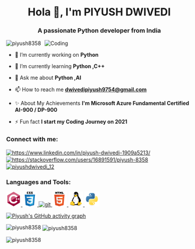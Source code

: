 
<h1 align="center">Hola 👋, I'm PIYUSH DWIVEDI</h1>
<h3 align="center">A passionate Python developer from India</h3>
<img align="right" alt="Coding" width="400" src="https://cdn.dribbble.com/users/1162077/screenshots/3848914/programmer.gif">

<p align="left"> <img src="https://komarev.com/ghpvc/?username=piyush8358&label=Profile%20views&color=0e75b6&style=flat" alt="piyush8358" /> </p>

- 🔭 I’m currently working on **Python**

- 🌱 I’m currently learning **Python ,C++**

- 💬 Ask me about **Python ,AI**

- 📫 How to reach me **dwivedipiyush9754@gmail.com**

- ✨  About My Achievements **I'm Microsoft Azure Fundamental Certified  AI-900 / DP-900**

- ⚡ Fun fact **I start my Coding Journey on 2021**

<h3 align="left">Connect with me:</h3>
<p align="left">
<a href="https://www.linkedin.com/in/piyush-dwivedi-1909a5213/" target="blank"><img align="center" src="https://raw.githubusercontent.com/rahuldkjain/github-profile-readme-generator/master/src/images/icons/Social/linked-in-alt.svg" alt="https://www.linkedin.com/in/piyush-dwivedi-1909a5213/" height="30" width="40" /></a>
<a href="https://stackoverflow.com/users/https://stackoverflow.com/users/16891591/piyush-8358" target="blank"><img align="center" src="https://raw.githubusercontent.com/rahuldkjain/github-profile-readme-generator/master/src/images/icons/Social/stack-overflow.svg" alt="https://stackoverflow.com/users/16891591/piyush-8358" height="30" width="40" /></a>
<a href="https://instagram.com/piyushdwivedi_12" target="blank"><img align="center" src="https://raw.githubusercontent.com/rahuldkjain/github-profile-readme-generator/master/src/images/icons/Social/instagram.svg" alt="piyushdwivedi_12" height="30" width="40" /></a>
</p>

<h3 align="left">Languages and Tools:</h3>
<p align="left"> <a href="https://www.w3schools.com/cpp/" target="_blank" rel="noreferrer"> <img src="https://raw.githubusercontent.com/devicons/devicon/master/icons/cplusplus/cplusplus-original.svg" alt="cplusplus" width="40" height="40"/> </a> <a href="https://www.w3schools.com/css/" target="_blank" rel="noreferrer"> <img src="https://raw.githubusercontent.com/devicons/devicon/master/icons/css3/css3-original-wordmark.svg" alt="css3" width="40" height="40"/> </a> <a href="https://git-scm.com/" target="_blank" rel="noreferrer"> <img src="https://www.vectorlogo.zone/logos/git-scm/git-scm-icon.svg" alt="git" width="40" height="40"/> </a> <a href="https://www.w3.org/html/" target="_blank" rel="noreferrer"> <img src="https://raw.githubusercontent.com/devicons/devicon/master/icons/html5/html5-original-wordmark.svg" alt="html5" width="40" height="40"/> </a> <a href="https://www.linux.org/" target="_blank" rel="noreferrer"> <img src="https://raw.githubusercontent.com/devicons/devicon/master/icons/linux/linux-original.svg" alt="linux" width="40" height="40"/> </a> <a href="https://www.python.org" target="_blank" rel="noreferrer"> <img src="https://raw.githubusercontent.com/devicons/devicon/master/icons/python/python-original.svg" alt="python" width="40" height="40"/> </a> </p>



[![Piyush's GitHub activity graph](https://activity-graph.herokuapp.com/graph?username=piyush8358&&theme=xcode)](https://github.com/piyush8358)
<p><img align="left" src="https://github-readme-stats.vercel.app/api/top-langs?username=piyush8358&show_icons=true&locale=en&layout=compact&theme=tokyonight" alt="piyush8358" /></p>

<p>&nbsp;<img align="center" src="https://github-readme-stats.vercel.app/api?username=piyush8358&show_icons=true&locale=en&theme=tokyonight" alt="piyush8358" /></p>

<p><img align="center" src="https://github-readme-streak-stats.herokuapp.com/?user=piyush8358&&theme=tokyonight" alt="piyush8358" /></p>
